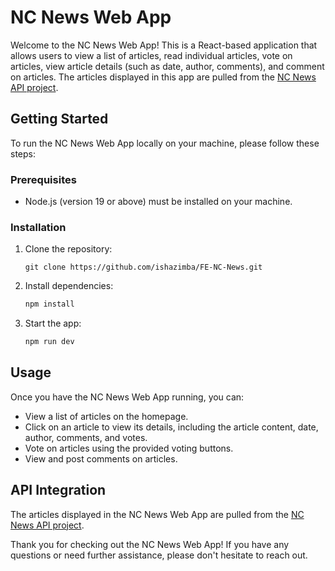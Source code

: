 # NC News Web App

Welcome to the NC News Web App! This is a React-based application that allows users to view a list of articles, read individual articles, vote on articles, view article details (such as date, author, comments), and comment on articles. The articles displayed in this app are pulled from the [NC News API project](https://github.com/ishazimba/NC-News).

## Getting Started

To run the NC News Web App locally on your machine, please follow these steps:

### Prerequisites

- Node.js (version 19 or above) must be installed on your machine.

### Installation

1. Clone the repository:
   ```
   git clone https://github.com/ishazimba/FE-NC-News.git
   ```

2. Install dependencies:
   ```bash
   npm install
   ```

3. Start the app:
   ```bash
   npm run dev
   ```

## Usage

Once you have the NC News Web App running, you can:

- View a list of articles on the homepage.
- Click on an article to view its details, including the article content, date, author, comments, and votes.
- Vote on articles using the provided voting buttons.
- View and post comments on articles.

## API Integration

The articles displayed in the NC News Web App are pulled from the [NC News API project](https://github.com/ishazimba/NC-News). 



Thank you for checking out the NC News Web App! If you have any questions or need further assistance, please don't hesitate to reach out.
